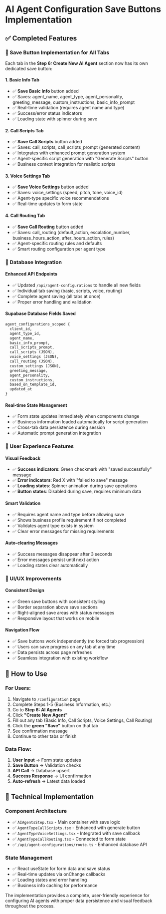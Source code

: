 # AI Agent Configuration Save Buttons Implementation

## ✅ **Completed Features**

### **🎯 Save Button Implementation for All Tabs**

Each tab in the **Step 6: Create New AI Agent** section now has its own dedicated save button:

#### **1. Basic Info Tab**
- ✅ **Save Basic Info** button added
- ✅ Saves: agent_name, agent_type, agent_personality, greeting_message, custom_instructions, basic_info_prompt
- ✅ Real-time validation (requires agent name and type)
- ✅ Success/error status indicators
- ✅ Loading state with spinner during save

#### **2. Call Scripts Tab** 
- ✅ **Save Call Scripts** button added
- ✅ Saves: call_scripts, call_scripts_prompt (generated content)
- ✅ Integrates with enhanced prompt generation system
- ✅ Agent-specific script generation with "Generate Scripts" button
- ✅ Business context integration for realistic scripts

#### **3. Voice Settings Tab**
- ✅ **Save Voice Settings** button added  
- ✅ Saves: voice_settings (speed, pitch, tone, voice_id)
- ✅ Agent-type specific voice recommendations
- ✅ Real-time updates to form state

#### **4. Call Routing Tab**
- ✅ **Save Call Routing** button added
- ✅ Saves: call_routing (default_action, escalation_number, business_hours_action, after_hours_action, rules)
- ✅ Agent-specific routing rules and defaults
- ✅ Smart routing configuration per agent type

### **💾 Database Integration**

#### **Enhanced API Endpoints**
- ✅ Updated `/api/agent-configurations` to handle all new fields
- ✅ Individual tab saving (basic, scripts, voice, routing)  
- ✅ Complete agent saving (all tabs at once)
- ✅ Proper error handling and validation

#### **Supabase Database Fields Saved**
```sql
agent_configurations_scoped {
  client_id,
  agent_type_id, 
  agent_name,
  basic_info_prompt,
  call_scripts_prompt,
  call_scripts (JSON),
  voice_settings (JSON),
  call_routing (JSON),
  custom_settings (JSON),
  greeting_message,
  agent_personality,
  custom_instructions,
  based_on_template_id,
  updated_at
}
```

#### **Real-time State Management**
- ✅ Form state updates immediately when components change
- ✅ Business information loaded automatically for script generation
- ✅ Cross-tab data persistence during session
- ✅ Automatic prompt generation integration

### **🔄 User Experience Features**

#### **Visual Feedback**
- ✅ **Success indicators**: Green checkmark with "saved successfully" message
- ✅ **Error indicators**: Red X with "failed to save" message  
- ✅ **Loading states**: Spinner animation during save operations
- ✅ **Button states**: Disabled during save, requires minimum data

#### **Smart Validation**
- ✅ Requires agent name and type before allowing save
- ✅ Shows business profile requirement if not completed
- ✅ Validates agent type exists in system
- ✅ Clear error messages for missing requirements

#### **Auto-clearing Messages**
- ✅ Success messages disappear after 3 seconds
- ✅ Error messages persist until next action
- ✅ Loading states clear automatically

### **🎨 UI/UX Improvements**

#### **Consistent Design**
- ✅ Green save buttons with consistent styling
- ✅ Border separation above save sections
- ✅ Right-aligned save areas with status messages
- ✅ Responsive layout that works on mobile

#### **Navigation Flow**
- ✅ Save buttons work independently (no forced tab progression)
- ✅ Users can save progress on any tab at any time  
- ✅ Data persists across page refreshes
- ✅ Seamless integration with existing workflow

## 🚀 **How to Use**

### **For Users:**
1. Navigate to `/configuration` page
2. Complete Steps 1-5 (Business Information, etc.)
3. Go to **Step 6: AI Agents**
4. Click **"Create New Agent"**
5. Fill out any tab (Basic Info, Call Scripts, Voice Settings, Call Routing)
6. Click the **green "Save"** button on that tab
7. See confirmation message
8. Continue to other tabs or finish

### **Data Flow:**
1. **User Input** → Form state updates
2. **Save Button** → Validation checks  
3. **API Call** → Database upsert
4. **Success Response** → UI confirmation
5. **Auto-refresh** → Latest data loaded

## 🔧 **Technical Implementation**

### **Component Architecture**
- ✅ `AIAgentsStep.tsx` - Main container with save logic
- ✅ `AgentTypeCallScripts.tsx` - Enhanced with generate button
- ✅ `AgentTypeVoiceSettings.tsx` - Integrated with save callback
- ✅ `AgentTypeCallRouting.tsx` - Connected to form state
- ✅ `/api/agent-configurations/route.ts` - Enhanced database API

### **State Management**
- ✅ React useState for form data and save status
- ✅ Real-time updates via onChange callbacks
- ✅ Loading states and error handling
- ✅ Business info caching for performance

The implementation provides a complete, user-friendly experience for configuring AI agents with proper data persistence and visual feedback throughout the process.